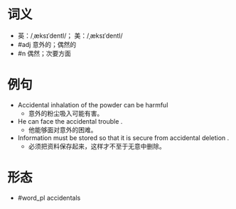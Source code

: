 # 词义
- 英：/ˌæksɪˈdentl/； 美：/ˌæksɪˈdentl/
- #adj 意外的；偶然的
- #n 偶然；次要方面
# 例句
- Accidental inhalation of the powder can be harmful
	- 意外的粉尘吸入可能有害。
- He can face the accidental trouble .
	- 他能够面对意外的困难。
- Information must be stored so that it is secure from accidental deletion .
	- 必须把资料保存起来，这样才不至于无意中删除。
# 形态
- #word_pl accidentals
